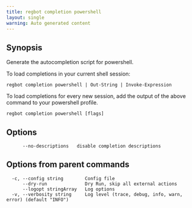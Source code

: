 ```yaml
---
title: regbot completion powershell
layout: single
warning: Auto generated content
---
```


## Synopsis

Generate the autocompletion script for powershell.

To load completions in your current shell session:

	regbot completion powershell | Out-String | Invoke-Expression

To load completions for every new session, add the output of the above command
to your powershell profile.

```shell
regbot completion powershell [flags]
```

## Options

```text
      --no-descriptions   disable completion descriptions
```

## Options from parent commands

```text
  -c, --config string        Config file
      --dry-run              Dry Run, skip all external actions
      --logopt stringArray   Log options
  -v, --verbosity string     Log level (trace, debug, info, warn, error) (default "INFO")
```
